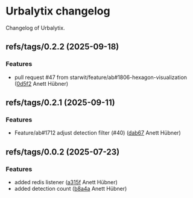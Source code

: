 # Urbalytix changelog

Changelog of Urbalytix.

## refs/tags/0.2.2 (2025-09-18)

### Features

-  pull request #47 from starwit/feature/ab#1806-hexagon-visualization ([0d5f2](https://github.com/starwit/Urbalytix/commit/0d5f252ed3c0adf) Anett Hübner)  

## refs/tags/0.2.1 (2025-09-11)

### Features

-  Feature/ab#1712 adjust detection filter (#40) ([dab67](https://github.com/starwit/Urbalytix/commit/dab67b5c3874379) Anett Hübner)  

## refs/tags/0.0.2 (2025-07-23)

### Features

-  added redis listener ([a315f](https://github.com/starwit/Urbalytix/commit/a315fc0f8638364) Anett Hübner)  
-  added detection count ([b8a4a](https://github.com/starwit/Urbalytix/commit/b8a4a7727a15aa5) Anett Hübner)  

